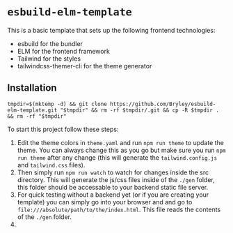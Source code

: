 # `esbuild-elm-template`

This is a basic template that sets up the following frontend technologies:

- esbuild for the bundler
- ELM for the frontend framework
- Tailwind for the styles
- tailwindcss-themer-cli for the theme generator


## Installation

```
tmpdir=$(mktemp -d) && git clone https://github.com/Bryley/esbuild-elm-template.git "$tmpdir" && rm -rf $tmpdir/.git && cp -R $tmpdir . && rm -rf "$tmpdir"
```

To start this project follow these steps:

1. Edit the theme colors in `theme.yaml` and run `npm run theme` to update the
   theme. You can always change this as you go but make sure you run
   `npm run theme` after any change (this will generate the `tailwind.config.js`
   and `tailwind.css` files).
2. Then simply run `npm run watch` to watch for changes inside the src
   directory. This will generate the js/css files inside of the `./gen` folder,
   this folder should be accessable to your backend static file server.
3. For quick testing without a backend yet (or if you are creating your template)
   you can simply go into your browser and and go to
   `file:///absolute/path/to/the/index.html`. This file reads the contents of
   the `./gen` folder.
4. 

